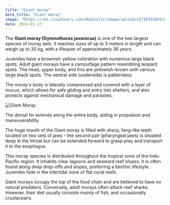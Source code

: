 ```yaml
---
title: "Giant moray"
meta_title: "Giant moray"
image: "https://res.cloudinary.com/dkm2zslzr/image/upload/v1738331055/Giant_Moray_2722x1532_x84ubq.png"
date: 2024-01-17
---
```


The **Giant moray (Gymnothorax javanicus)** is one of the two largest species of moray eels. It reaches sizes of up to 3 meters in length and can weigh up to 30 kg, with a lifespan of approximately 36 years.

Juveniles have a brownish-yellow coloration with numerous large black spots. Adult giant morays have a camouflage pattern resembling leopard spots. The head, upper body, and fins are yellowish-brown with various large black spots. The ventral side (underside) is patternless.

The moray's body is laterally compressed and covered with a layer of mucus, which allows for safe gliding and entry into shelters, and also protects against mechanical damage and parasites.

![Giant Moray](https://res.cloudinary.com/dkm2zslzr/image/upload/v1738331062/Giant_Moray_3096x1740_ox8oa5.png "Giant Moray")

The dorsal fin extends along the entire body, aiding in propulsion and maneuverability.

The huge mouth of the Giant moray is filled with sharp, fang-like teeth located on two sets of jaws – the second pair (pharyngeal jaws) is situated deep in the throat but can be extended forward to grasp prey and transport it to the esophagus.

This moray species is distributed throughout the tropical zone of the Indo-Pacific region. It inhabits clear lagoons and seaward reef slopes. It is often found along deep drop-offs and slopes, preferring a benthic lifestyle. Juveniles hide in the intertidal zone of flat coral reefs.

Giant morays occupy the top of the food chain and are believed to have no natural predators. Conversely, adult morays often attack reef sharks. However, their diet usually consists mainly of fish, and occasionally crustaceans.